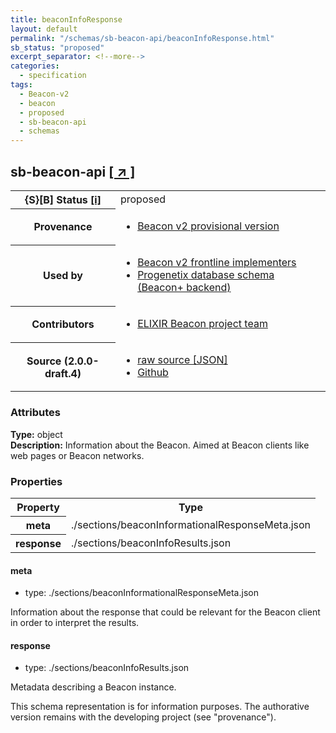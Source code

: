 ```yaml
---
title: beaconInfoResponse
layout: default
permalink: "/schemas/sb-beacon-api/beaconInfoResponse.html"
sb_status: "proposed"
excerpt_separator: <!--more-->
categories:
  - specification
tags:
  - Beacon-v2
  - beacon
  - proposed
  - sb-beacon-api
  - schemas
---
```


<div id="schema-header-title">
  <h2><span id="schema-header-title-project">sb-beacon-api</span>  <a href="https://github.com/ga4gh-schemablocks/sb-beacon-api" target="_BLANK">[ &nearr; ]</a></h2>
</div>

<table id="schema-header-table">
<tr>
<th>{S}[B] Status <a href="https://schemablocks.org/about/sb-status-levels.html">[i]</a></th>
<td><div id="schema-header-status">proposed</div></td>
</tr>
<tr><th>Provenance</th><td><ul>
<li><a href="https://github.com/ga4gh-beacon/">Beacon v2 provisional version</a></li>
</ul></td></tr>
<tr><th>Used by</th><td><ul>
<li><a href="https://ga4gh-approval-service-registry.ega-archive.org">Beacon v2 frontline implementers</a></li>
<li><a href="https://docs.progenetix.org/beaconplus/">Progenetix database schema (Beacon+ backend)</a></li>
</ul></td></tr>


<!--more-->
<tr><th>Contributors</th><td><ul>
<li><a href="https://beacon-project.io/categories/people.html">ELIXIR Beacon project team</a></li>
</ul></td></tr>
<tr><th>Source (2.0.0-draft.4)</th><td><ul>
<li><a href="current/beaconInfoResponse.json" target="_BLANK">raw source [JSON]</a></li>
<li><a href="https://github.com/ga4gh-schemablocks/sb-beacon-api/blob/master//beaconInfoResponse.yaml" target="_BLANK">Github</a></li>
</ul></td></tr>
</table>

<div id="schema-attributes-title"><h3>Attributes</h3></div>

  
__Type:__ object  
__Description:__ Information about the Beacon. Aimed at Beacon clients like web pages or Beacon networks.
### Properties

<table id="schema-properties-table">
<tr><th>Property</th><th>Type</th></tr>
<tr><th>meta</th><td>./sections/beaconInformationalResponseMeta.json</td></tr>
<tr><th>response</th><td>./sections/beaconInfoResults.json</td></tr>
</table>


#### meta

* type: ./sections/beaconInformationalResponseMeta.json

Information about the response that could be relevant for the Beacon client in order to interpret the results.


#### response

* type: ./sections/beaconInfoResults.json

Metadata describing a Beacon instance.

<div id="schema-footer"> This schema representation is for information purposes. The authorative  version remains with the developing project (see "provenance"). </div>


